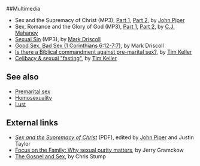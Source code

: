 ##Multimedia

-   Sex and the Supremacy of Christ (MP3),
    [Part 1](http://www.desiringgod.org/media/mp3/conferences/national2004/01_20040924_piper_pt1.mp3),
    [Part 2](http://www.desiringgod.org/media/mp3/conferences/national2004/12_20040926_piper_pt2.mp3),
    by [John Piper](John_Piper "John Piper")
-   Sex, Romance and the Glory of God (MP3),
    [Part 1](http://64.19.50.210/%5Csermons%5C2005%20Sermons%5C2005-09-09_PM.mp3),
    [Part 2](http://64.19.50.210/%5Csermons%5C2005%20Sermons%5C2005-09-10_AM1.mp3),
    by [C.J. Mahaney](C.J._Mahaney "C.J. Mahaney")
-   [Sexual Sin](http://www.marshillchurch.org/audio/080203_RS_q5_SexualSin_Driscoll.mp3)
    (MP3), by [Mark Driscoll](Mark_Driscoll "Mark Driscoll")
-   [Good Sex, Bad Sex (1 Corinthians 6:12-7:7)](http://www.marshillchurch.org/audio/060423_1Cor_16.mp3),
    by Mark Driscoll
-   [Is there a Biblical commandment against pre-marital sex?](http://download.redeemer.com/rpcsermons/QandA/Is_there_a_Biblical_commandment_against_pre-marital_sex.mp3),
    by [Tim Keller](Tim_Keller "Tim Keller")
-   [Celibacy & sexual "fasting"](http://download.redeemer.com/rpcsermons/QandA/Celibacy_and_sexual_fasting.mp3),
    by [Tim Keller](Tim_Keller "Tim Keller")

## See also

-   [Premarital sex](Premarital_sex "Premarital sex")
-   [Homosexuality](Homosexuality "Homosexuality")
-   [Lust](Lust "Lust")

## External links

-   [*Sex and the Supremacy of Christ*](http://www.desiringgod.org/media/pdf/books_bssc/books_bssc.pdf)
    (PDF), edited by [John Piper](John_Piper "John Piper") and Justin
    Taylor
-   [Focus on the Family: Why sexual purity matters](http://www2.focusonthefamily.com/focusmagazine/publicpolicy/A000000195.cfm),
    by Jerry Gramckow
-   [The Gospel and Sex](http://exodusinternational.org/2011/09/the-gospel-and-sex/), by Chris Stump
